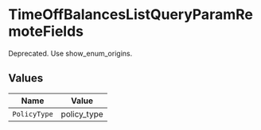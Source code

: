 # TimeOffBalancesListQueryParamRemoteFields

Deprecated. Use show_enum_origins.


## Values

| Name         | Value        |
| ------------ | ------------ |
| `PolicyType` | policy_type  |